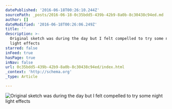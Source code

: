 ```yaml
---
datePublished: '2016-06-18T00:26:10.244Z'
sourcePath: _posts/2016-06-18-0c35bdd5-439b-42b9-8a0b-8c30438c94ed.md
author: []
dateModified: '2016-06-18T00:26:06.249Z'
title: ''
description: >-
  Original sketch was during the day but I felt compelled to try some night
  light effects
starred: false
inFeed: true
hasPage: true
inNav: false
url: 0c35bdd5-439b-42b9-8a0b-8c30438c94ed/index.html
_context: 'http://schema.org'
_type: Article

---
```

![Original sketch was during the day but I felt compelled to try some night light effects](https://the-grid-user-content.s3-us-west-2.amazonaws.com/11696e6d-6d26-416a-a7ee-32fba74775fb.jpg)